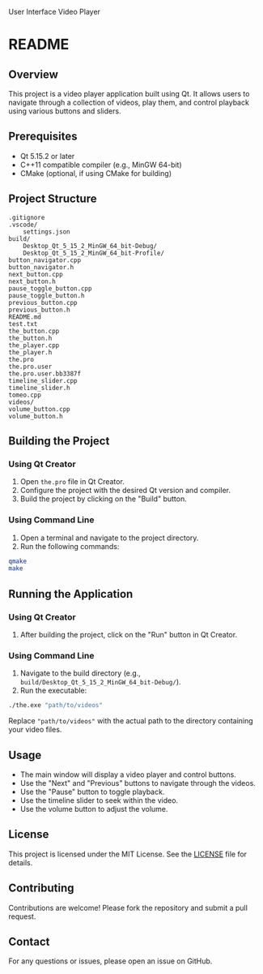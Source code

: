 User Interface Video Player
# README

## Overview

This project is a video player application built using Qt. It allows users to navigate through a collection of videos, play them, and control playback using various buttons and sliders.

## Prerequisites

- Qt 5.15.2 or later
- C++11 compatible compiler (e.g., MinGW 64-bit)
- CMake (optional, if using CMake for building)

## Project Structure

```
.gitignore
.vscode/
    settings.json
build/
    Desktop_Qt_5_15_2_MinGW_64_bit-Debug/
    Desktop_Qt_5_15_2_MinGW_64_bit-Profile/
button_navigator.cpp
button_navigator.h
next_button.cpp
next_button.h
pause_toggle_button.cpp
pause_toggle_button.h
previous_button.cpp
previous_button.h
README.md
test.txt
the_button.cpp
the_button.h
the_player.cpp
the_player.h
the.pro
the.pro.user
the.pro.user.bb3387f
timeline_slider.cpp
timeline_slider.h
tomeo.cpp
videos/
volume_button.cpp
volume_button.h
```

## Building the Project

### Using Qt Creator

1. Open `the.pro` file in Qt Creator.
2. Configure the project with the desired Qt version and compiler.
3. Build the project by clicking on the "Build" button.

### Using Command Line

1. Open a terminal and navigate to the project directory.
2. Run the following commands:

```sh
qmake
make
```

## Running the Application

### Using Qt Creator

1. After building the project, click on the "Run" button in Qt Creator.

### Using Command Line

1. Navigate to the build directory (e.g., `build/Desktop_Qt_5_15_2_MinGW_64_bit-Debug/`).
2. Run the executable:

```sh
./the.exe "path/to/videos"
```

Replace `"path/to/videos"` with the actual path to the directory containing your video files.

## Usage

- The main window will display a video player and control buttons.
- Use the "Next" and "Previous" buttons to navigate through the videos.
- Use the "Pause" button to toggle playback.
- Use the timeline slider to seek within the video.
- Use the volume button to adjust the volume.

## License

This project is licensed under the MIT License. See the [LICENSE](LICENSE) file for details.

## Contributing

Contributions are welcome! Please fork the repository and submit a pull request.

## Contact

For any questions or issues, please open an issue on GitHub.